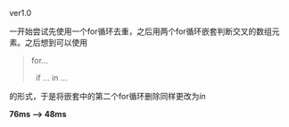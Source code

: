 ver1.0

一开始尝试先使用一个for循环去重，之后用两个for循环嵌套判断交叉的数组元素。之后想到可以使用

>for...
>
>&nbsp;&nbsp;if ... in ...

的形式，于是将嵌套中的第二个for循环删除同样更改为*in*

**76ms --> 48ms**
